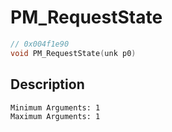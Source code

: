 # PM_RequestState
```c
// 0x004f1e90
void PM_RequestState(unk p0)
```
## Description
```
Minimum Arguments: 1
Maximum Arguments: 1
```
